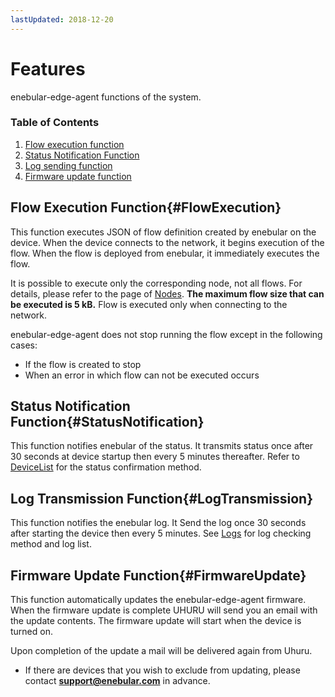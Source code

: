 ```yaml
---
lastUpdated: 2018-12-20
---
```


# Features

enebular-edge-agent functions of the system.

### Table of Contents

1. [Flow execution function](#FlowExecution)
1. [Status Notification Function](#StatusNotification)
1. [Log sending function](#LogTransmission)
1. [Firmware update function](#FirmwareUpdate)

## Flow Execution Function{#FlowExecution}

This function executes JSON of flow definition created by enebular on the device.
When the device connects to the network, it begins execution of the flow.
When the flow is deployed from enebular, it immediately executes the flow.

It is possible to execute only the corresponding node, not all flows. For details, please refer to the page of [Nodes](./Nodes.md). **The maximum flow size that can be executed is 5 kB.**
Flow is executed only when connecting to the network.

enebular-edge-agent does not stop running the flow except in the following cases:

- If the flow is created to stop
- When an error in which flow can not be executed occurs

## Status Notification Function{#StatusNotification}

This function notifies enebular of the status.
It transmits status once after 30 seconds at device startup then every 5 minutes thereafter.
Refer to [DeviceList](./../Device/DeviceList.md) for the status confirmation method.

## Log Transmission Function{#LogTransmission}

This function notifies the enebular log.
It Send the log once 30 seconds after starting the device then every 5 minutes.
See [Logs](./../Device/Logs.md) for log checking method and log list.

## Firmware Update Function{#FirmwareUpdate}

This function automatically updates the enebular-edge-agent firmware.
When the firmware update is complete UHURU will send you an email with the update contents. The firmware update will start when the device is turned on.

Upon completion of the update a mail will be delivered again from Uhuru.

- If there are devices that you wish to exclude from updating, please contact
  **support@enebular.com** in advance.

